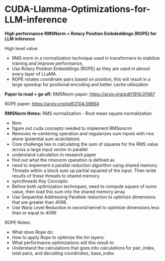 # CUDA-Llamma-Optimizations-for-LLM-inference

**High performance RMSNorm + Rotary Position Embdeddings (ROPE) for LLM inference**

High level value:
- RMS norm in a normalization technique used in transformers to stabilize training and improve performance, 
- Use Rotary Position Embeddings (ROPE) as they are used in almost every layer of LLaMA. 
- ROPE rotates coordinate pairs based on position, this will result in a large speedup for positional encoding and better cache utilozation


**Paper to read + go off:**
RMSNorm paper:
https://arxiv.org/pdf/1910.07467

ROPE paper:
https://arxiv.org/pdf/2104.09864

**RMSNorm Notes:**
RMS normalization - Root mean square normalization
- Rmn
- figure out cuda concepts needed to implement RMSsnorm
- Removes re-centering operation and regularizes sum inputs
with rms alone (potential sum acalcilation)
- Core challenge lies in calculating the sum of squares for
the RMS value across a large input vector in parallel
- understand calculation in research paper
- find out what the rmsnorm operation is defined as
- need to implement a parallel reduction algorithm using shared
memory. Threads within a block sum up partial squared of the input.
Then write results of these threads to shared memory.
- syncthreads 
Key Concepts:
- Before both optimization techniques, need to compute square of sums
value, then load this sum into the shared memory array
- Use Sequential Addressing Parallele reduction to optimize dimensions
that are greater than 4096. 
- Use Warp Level Reduction in second kernel to optimize dimensions less
than or equal to 4096

ROPE Notes:
- What does Rope do:
- How to apply Rope to optimize the llm layers:
- What performance optimizations will this result in:
- Understand the calculations that goes into calculations for pair_index,
total pairs, and decoding coordinates, base_index


